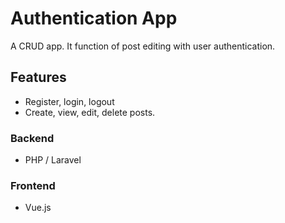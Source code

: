 # Authentication App

A CRUD app. It function of post editing with user authentication.

## Features

- Register, login, logout
- Create, view, edit, delete posts.

### Backend

- PHP / Laravel

### Frontend

- Vue.js
